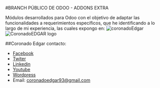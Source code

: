#BRANCH PÚBLICO DE ODOO - ADDONS EXTRA

Módulos desarrollados para Odoo con el objetivo de adaptar las funcionalidades a requerimientos específicos, que he identificando a lo largo de mi experiencia, las cuales expongo en: ![coronadoEdgar](http://coronadoedgar.wordpress.com/category/odoo-openerp/)
![CoronadoEDGAR logo](http://coronadoedgar.files.wordpress.com/2013/07/edgarlogo.png)


##Coronado Edgar contacto:
-	[Facebook](http://www.facebook.com/coronadoedgar)
-	[Twiter](http://twitter.com/coronadoedgar93)
-	[Linkedin](http://pe.linkedin.com/pub/edgardo-coronado/55/802/797)
-	[Youtube](http://www.youtube.com/user/AlgoritmoVirtual)
-	[Wordpress](http://coronadoedgar.wordpress.com)
-	Email: coronadoedgar93@gmail.com